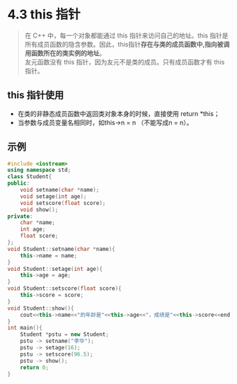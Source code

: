 # 4.3 this 指针
> 在 C++ 中，每一个对象都能通过 this 指针来访问自己的地址。this 指针是所有成员函数的隐含参数。因此，this指针**存在与类的成员函数中,指向被调用函数所在的类实例的地址**。  
友元函数没有 this 指针，因为友元不是类的成员。只有成员函数才有 this 指针。

## this 指针使用
- 在类的非静态成员函数中返回类对象本身的时候，直接使用 return *this；
- 当参数与成员变量名相同时，如this->n = n （不能写成n = n）。

## 示例
```c++
#include <iostream>
using namespace std;
class Student{
public:
    void setname(char *name);
    void setage(int age);
    void setscore(float score);
    void show();
private:
    char *name;
    int age;
    float score;
};
void Student::setname(char *name){
    this->name = name;
}
void Student::setage(int age){
    this->age = age;
}
void Student::setscore(float score){
    this->score = score;
}
void Student::show(){
    cout<<this->name<<"的年龄是"<<this->age<<"，成绩是"<<this->score<<endl;
}
int main(){
    Student *pstu = new Student;
    pstu -> setname("李华");
    pstu -> setage(16);
    pstu -> setscore(96.5);
    pstu -> show();
    return 0;
}
```
